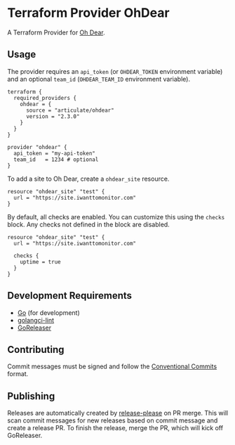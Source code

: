 # Terraform Provider OhDear

A Terraform Provider for [Oh Dear](https://ohdear.app/).

## Usage

The provider requires an `api_token` (or `OHDEAR_TOKEN` environment variable) and
an optional `team_id` (`OHDEAR_TEAM_ID` environment variable).

<!-- x-release-please-start-version -->
```hcl
terraform {
  required_providers {
    ohdear = {
      source = "articulate/ohdear"
      version = "2.3.0"
    }
  }
}

provider "ohdear" {
  api_token = "my-api-token"
  team_id   = 1234 # optional
}
```
<!-- x-release-please-end -->

To add a site to Oh Dear, create a `ohdear_site` resource.

```hcl
resource "ohdear_site" "test" {
  url = "https://site.iwanttomonitor.com"
}
```

By default, all checks are enabled. You can customize this using the `checks`
block. Any checks not defined in the block are disabled.

```hcl
resource "ohdear_site" "test" {
  url = "https://site.iwanttomonitor.com"

  checks {
    uptime = true
  }
}
```

## Development Requirements

* [Go](https://golang.org/doc/install) (for development)
* [golangci-lint](https://golangci-lint.run/)
* [GoReleaser](https://goreleaser.com/)

## Contributing

Commit messages must be signed and follow the [Conventional Commits](https://www.conventionalcommits.org/en/v1.0.0/)
format.

## Publishing

Releases are automatically created by [release-please](https://github.com/googleapis/release-please)
on PR merge. This will scan commit messages for new releases based on commit message
and create a release PR. To finish the release, merge the PR, which will kick off
GoReleaser.
